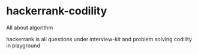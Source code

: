 # hackerrank-codility
All about algorithm

hackerrank is all questions under interview-kit and problem solving
codility in playground
